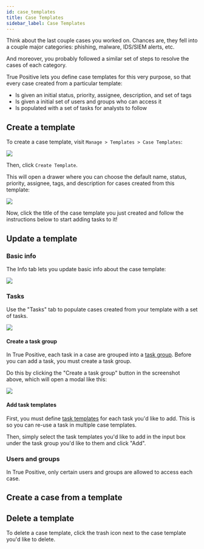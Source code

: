 ```yaml
---
id: case_templates
title: Case Templates
sidebar_label: Case Templates
---
```


Think about the last couple cases you worked on. Chances are, they fell into a couple major
categories: phishing, malware, IDS/SIEM alerts, etc.

And moreover, you probably followed a similar set of steps to resolve the cases of each category.

True Positive lets you define case templates for this very purpose, so that every case created from a
particular template:

- Is given an initial status, priority, assignee, description, and set of tags
- Is given a initial set of users and groups who can access it
- Is populated with a set of tasks for analysts to follow

## Create a template

To create a case template, visit `Manage > Templates > Case Templates`:

![](https://storage.googleapis.com/tp_landing_page_videos/list_of_case_templates.png)

Then, click `Create Template`.

This will open a drawer where you can choose the default name, status, priority,
assignee, tags, and description for cases created from this template:

![](https://storage.googleapis.com/tp_landing_page_videos/create_case_template.png)

Now, click the title of the case template you just created and follow the instructions below
to start adding tasks to it!

## Update a template

### Basic info

The Info tab lets you update basic info about the case template:

![](https://storage.googleapis.com/tp_landing_page_videos/update_case_template_basic_info.png)

### Tasks

Use the "Tasks" tab to populate cases created from your template with a set of tasks.

![](https://storage.googleapis.com/tp_landing_page_videos/update_case_template_tasks.png)

#### Create a task group

In True Positive, each task in a case are grouped into a [task group](/docs/work_with_casesTo/manage_tasks#task-groups).
Before you can add a task, you must create a task group.

Do this by clicking the "Create a task group" button in the screenshot above, which will open a modal like this:

![](https://storage.googleapis.com/tp_landing_page_videos/create_a_task_group_dos.png)

#### Add task templates

First, you must define [task templates](/docs/administer/task_templates) for each task you'd like to add.
This is so you can re-use a task in multiple case templates.

Then, simply select the task templates you'd like to add in the input box under the task group you'd like to them and click "Add".

### Users and groups

In True Positive, only certain users and groups are allowed to access each case.

## Create a case from a template

## Delete a template

To delete a case template, click the trash icon next to the case template you'd like
to delete.
